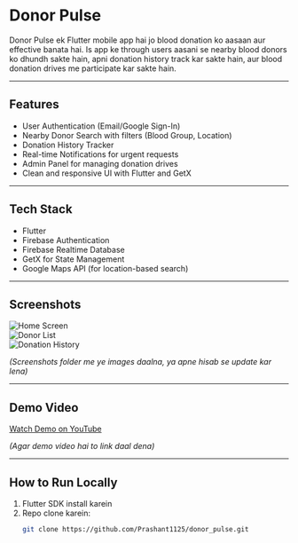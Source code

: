 # Donor Pulse

Donor Pulse ek Flutter mobile app hai jo blood donation ko aasaan aur effective banata hai. Is app ke through users aasani se nearby blood donors ko dhundh sakte hain, apni donation history track kar sakte hain, aur blood donation drives me participate kar sakte hain.

---

## Features

- User Authentication (Email/Google Sign-In)
- Nearby Donor Search with filters (Blood Group, Location)
- Donation History Tracker
- Real-time Notifications for urgent requests
- Admin Panel for managing donation drives
- Clean and responsive UI with Flutter and GetX

---

## Tech Stack

- Flutter
- Firebase Authentication
- Firebase Realtime Database
- GetX for State Management
- Google Maps API (for location-based search)

---

## Screenshots

![Home Screen](screenshots/home_screen.png)  
![Donor List](screenshots/donor_list.png)  
![Donation History](screenshots/donation_history.png)  

*(Screenshots folder me ye images daalna, ya apne hisab se update kar lena)*

---

## Demo Video

[Watch Demo on YouTube](https://youtu.be/your-demo-link)  

*(Agar demo video hai to link daal dena)*

---

## How to Run Locally

1. Flutter SDK install karein
2. Repo clone karein:  
   ```bash
   git clone https://github.com/Prashant1125/donor_pulse.git
